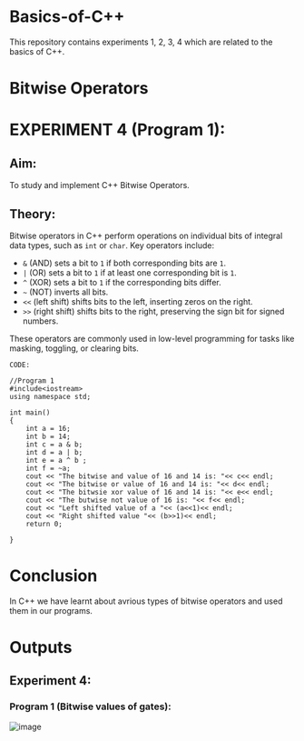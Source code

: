 # Basics-of-C++
This repository contains experiments 1, 2, 3, 4 which are related to the basics of C++.

# Bitwise Operators
# EXPERIMENT 4 (Program 1):
## Aim: 
To study and implement C++ Bitwise Operators.
## Theory: 
Bitwise operators in C++ perform operations on individual bits of integral data types, such as `int` or `char`.
Key operators include:

- `&` (AND) sets a bit to `1` if both corresponding bits are `1`.
- `|` (OR) sets a bit to `1` if at least one corresponding bit is `1`.
- `^` (XOR) sets a bit to `1` if the corresponding bits differ.
- `~` (NOT) inverts all bits.
- `<<` (left shift) shifts bits to the left, inserting zeros on the right.
- `>>` (right shift) shifts bits to the right, preserving the sign bit for signed numbers. 

These operators are commonly used in low-level programming for tasks like masking, toggling, or clearing bits.
~~~
CODE:

//Program 1
#include<iostream>
using namespace std;

int main()
{
    int a = 16;
    int b = 14;
    int c = a & b;
    int d = a | b;
    int e = a ^ b ;
    int f = ~a;
    cout << "The bitwise and value of 16 and 14 is: "<< c<< endl;
    cout << "The bitwise or value of 16 and 14 is: "<< d<< endl;
    cout << "The bitwsie xor value of 16 and 14 is: "<< e<< endl;
    cout << "The butwise not value of 16 is: "<< f<< endl;
    cout << "Left shifted value of a "<< (a<<1)<< endl;
    cout << "Right shifted value "<< (b>>1)<< endl;
    return 0;

}
~~~

# Conclusion
In C++ we have learnt about avrious types of bitwise operators and used them in our programs.

# Outputs

## Experiment 4:

### Program 1 (Bitwise values of gates):
![image](https://github.com/user-attachments/assets/e55784fd-823f-463f-b885-2eb9b412d8b8)
